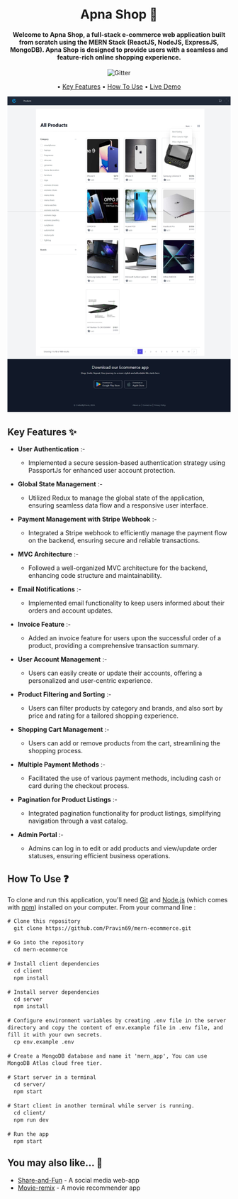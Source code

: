 <h1 align="center">
	Apna Shop 🛒   
</h1>
<h4 align="center">Welcome to Apna Shop, a full-stack e-commerce web application built from scratch using the MERN Stack (ReactJS, NodeJS, ExpressJS, MongoDB). Apna Shop is designed to provide users with a seamless and feature-rich online shopping experience.</h4>

<p align="center">
    <img src="https://img.shields.io/badge/%E2%9D%A4-Made%20with%20Love-blue"  alt="Gitter">
</p>

<p align="center">
  • <a href="#key-features">Key Features</a> 
  • <a href="#how-to-use">How To Use</a> 
  • <a href="https://mern-ecommerce-gold.vercel.app">Live Demo</a> 
  </p>

<p align="center">
<img src="https://github.com/Pravin69/mern-ecommerce/blob/main/Server/demo/app_ss.jpeg?raw=true" alt="Apna Shop Capture" style="max-width: 100% !important">
</p>

## Key Features ✨

- **User Authentication** :-

  - Implemented a secure session-based authentication strategy using PassportJs for enhanced user account protection.

- **Global State Management** :-

  - Utilized Redux to manage the global state of the application, ensuring seamless data flow and a responsive user interface.

- **Payment Management with Stripe Webhook** :-

  - Integrated a Stripe webhook to efficiently manage the payment flow on the backend, ensuring secure and reliable transactions.

- **MVC Architecture** :-

  - Followed a well-organized MVC architecture for the backend, enhancing code structure and maintainability.

- **Email Notifications** :-

  - Implemented email functionality to keep users informed about their orders and account updates.

- **Invoice Feature** :-

  - Added an invoice feature for users upon the successful order of a product, providing a comprehensive transaction summary.

- **User Account Management** :-

  - Users can easily create or update their accounts, offering a personalized and user-centric experience.

- **Product Filtering and Sorting** :-

  - Users can filter products by category and brands, and also sort by price and rating for a tailored shopping experience.

- **Shopping Cart Management** :-

  - Users can add or remove products from the cart, streamlining the shopping process.

- **Multiple Payment Methods** :-

  - Facilitated the use of various payment methods, including cash or card during the checkout process.

- **Pagination for Product Listings** :-

  - Integrated pagination functionality for product listings, simplifying navigation through a vast catalog.

- **Admin Portal** :-
  - Admins can log in to edit or add products and view/update order statuses, ensuring efficient business operations.

## How To Use ❓

To clone and run this application, you'll need [Git](https://git-scm.com) and [Node.js](https://nodejs.org/en/download/) (which comes with [npm](http://npmjs.com)) installed on your computer. From your command line :

```
# Clone this repository
  git clone https://github.com/Pravin69/mern-ecommerce.git

# Go into the repository
  cd mern-ecommerce

# Install client dependencies
  cd client
  npm install

# Install server dependencies
  cd server
  npm install

# Configure environment variables by creating .env file in the server directory and copy the content of env.example file in .env file, and fill it with your own secrets.
  cp env.example .env

# Create a MongoDB database and name it 'mern_app', You can use MongoDB Atlas cloud free tier.

# Start server in a terminal
  cd server/
  npm start

# Start client in another terminal while server is running.
  cd client/
  npm run dev

# Run the app
  npm start
```

## You may also like... 🙂

- [Share-and-Fun](https://github.com/Pravin69/Share-and-Fun-Web-app) - A social media web-app
- [Movie-remix](https://github.com/Pravin69/movie-remix) - A movie recommender app
